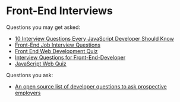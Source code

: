 # Front-End Interviews

Questions you may get asked:

* [10 Interview Questions Every JavaScript Developer Should Know](https://medium.com/javascript-scene/10-interview-questions-every-javascript-developer-should-know-6fa6bdf5ad95)
* [Front-End Job Interview Questions](http://h5bp.github.io/Front-end-Developer-Interview-Questions/)
* [Front End Web Development Quiz](http://davidshariff.com/quiz/)
* [Interview Questions for Front-End-Developer](http://thatjsdude.com/interview/index.html)
* [JavaScript Web Quiz](http://davidshariff.com/js-quiz/)

Questions you ask:

* [An open source list of developer questions to ask prospective employers](https://github.com/ChiperSoft/InterviewThis)






 






